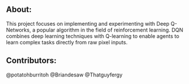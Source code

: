 ## About:

This project focuses on implementing and experimenting with Deep Q-Networks, a popular algorithm in the field of reinforcement learning. DQN combines deep learning techniques with Q-learning to enable agents to learn complex tasks directly from raw pixel inputs.

## Contributors:

@potatohburritoh
@Briandesaw
@Thatguyfergy
